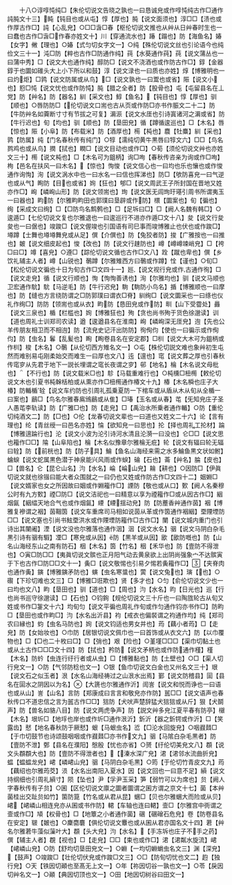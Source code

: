 <!-- { "loadSidebar": true } -->
　　十八○谆啍忳纯□【朱伦切说文告晓之孰也一曰恳诚皃或作啍忳纯古作□通作訰肫文十三】盹【钝目也或从屯】惇【厚也】肫【说文面须也】淳□□【渍也或作厚古作□】訰【心乱皃】○□□旾□春【枢伦切说文推也从艸从日艸春时生也一曰蠢也古作□旾□作春亦姓文十】川【穿通流水也】踳【蹋也】防【海鱼名】媋【女字】敒【理也】○媋【式匀切女字文一】○纯【殊伦切说文丝也引论语今也纯俭文三十一】沌□防【粹也古作□防通作纯】莼【水葵通作莼】莼【说文蒲丛也一曰蒲中秀】□【说文大也通作纯】醇防□【说文不浇酒也或作防古作□】錞【金器錞于也圜如碓头大上小下所以和鼓】淳【说文渌也一曰质也亦姓】焞【博雅明也一曰灼炬】□鹑【说文防属或从鸟】□【说文孰也一曰鬻也或省】陙【说文小也】憌□忳【说文忧也或作防忳】肫【腊之全者】防【股骨也】屯【屯留县名在丄党】防【艸名】防【器名】紃【采文也】鯙【鱼名】【钝目也】惇【厚也】驯【顺也】○唇防防□【伦切说文口耑也古从页或作防□亦书作脤文二十二】防【牛防艸名如藚断寸寸有节拔之可复】漘浱【说文水厓也引诗寘诸河之漘或省】防【牛行迟也】旬【均也】驯【顺也】防【垦田皃】循【蹲循逡巡也】□【木名】唇【惊也】陙【小阜】防【布载米】防【酒厚也】槆【杶也】麎【牡麋】紃【采也】鹑【防属】纯【门名春秋传有纯门】○犉【濡纯切黄牛黒唇曰犉文六】□□【鸟名鹨鸡也或从鸟】撋【拭也】瞤□【说文目动也或作□】○荀【须伦切说文艸也亦姓文三十】橁【说文杶也】□【木名可为鉏柄】询□咰【春秋传咨亲为询或作□咰】栒【邑名在扶风一曰木名】【惊也】恂悛【说文信心也一曰均也乐也懹也或作悛通作询恂】洵【说文涡水中也一曰水名一曰信也挥涕也】防□【欨防喜皃一曰气逆也或从气】眴防【目也或省】姰【狂也】郇□【说文周武王子所封国在晋地又姓亦作□】峋【嶙峋山形】防【说文领耑也】珣【说文医无闾珣玗璂引周书所谓夷玉一曰器也】畇防【尔雅畇畇田也郭璞曰垦辟或作防】檈【圜案也】旬【徧也】绚【采成文曰绚】□【□防鸟名鹪鹩也】□【足坼曰□】□【阙人名魏有韩□】○逡遁□【七伦切说文复也尔雅退也一曰逡巡行不进亦作遁□文十八】夋【说文行夋夋也一曰倨也】竣踆□【说文偓竣也引国语有司巳事而竣博雅止也伏也或作踆□】壿蹲【士舞也壿壿舞皃或从足】僎【介僎也】防【兔狡者防】捘【广雅按也一曰推也】皴【说文细皮起也】悛【改也】防【说文行趚防也】嶟【嶟嶟竦峭皃】□【袴□曰□】竴【喜皃】○遵□【踪伦切说文循也古作□文八】跧【蹴也卑也】僎【乡饮礼辅主人者】嶟【山锐也】鷷蹲【尔雅雉西方曰鷷或作蹲】恮【谨也】○旬□【松伦切说文徧也十日为旬古作□文四十一】廵【说文视行皃或作古通作徇】□【说文走皃】循【说文行顺也】恂【恂恂善诱也】洵【尔雅均也】驯【说文马顺也卫宏通作馻】馻【马逆毛】防【牛行迟皃】駨【駨防小鸟名】揗【博雅顺也一曰摩也】防【缝也方言绕防谓之□防郭璞曰谓衣□脊】紃绚□【说文圜采也一曰绦也仪礼作绚□】防防【领耑也或从衣】畇防【恳田皃或作防】甽【山下受霤处】灥【说文三泉也】楯【栏槛也】姰【博雅狂也】殉【贪也尚书殉于货色徐邈读】训【道也周礼士训郑司农读】遒【逡遒县名在淮南】峋【嶙峋深无厓皃】迿【先也公羊传朋友相卫而不相迿】防【流皃史记汗出防防】徇侚伨【使也一曰徧示或作侚伨】防【虫名】鬊【乱髪也】眴【眴卷县名在安定郡】□杊【说文大木可为鉏柄或作杊】梭【木名】○鷷【从伦切西方雉名文一】○屯【株伦切説文难也象艸初生屯然而难别易屯刚柔始交而难生一曰厚也文八】迍【邅也】窀【说文葬之厚也引春秋传窀穸从先君于地下一説长埋谓之窀长夜谓之穸】邨【地名】棆【木名说文母枇也】【不行也】防【说文载米□也】駗【马载重难行也】○杶櫄□杻橁【敕伦切说文木也引夏书杶榦栝柏或从熏亦作□杻橁通作椿文十九】椿【木名橓也庄子大椿】防輴楯辁【说文车约防也引周礼孤乗夏防一下棺车或从盾从木从旬从全楯一曰案也】鶞□【鸟名尔雅春鳸鳻鶞或从隹】□瑃【玉名或从春】芚【旡知皃庄子圣人愚芚李轨读】防【广雅□也】防【走皃】□【禹治水所乗者通作輴】○防【重伦切纯酒文二】防【□也】○伦【龙春切说文辈也一曰道也又姓文二十六】论【言有理也】纶【青丝绶一曰邑名亦姓】惀【欲知皃一曰思也】抡【择也周礼工抡材】踚【博雅逳踚行也】沦【说文小波为沦引诗河水清且沦漪一曰没也】仑□□【说文思也籕作□□】陯【山阜陷也】棆【木名似豫章尔雅棆无疪】轮【说文有辐曰轮无辐曰辁】防【前桄也】防【防子具】鯩【鱼名山海经来需之水多鯩鱼黒文状如鲋】蜦蜧【说文蛇属黒色潜于神泉能兴风雨或作蜧】碖【石也】菕【艸名】腀【皮也】□【兽名】仑【昆仑山名】汮【水名】崘【崘山皃】耣【耕也】○因防□【伊眞切说文就也徐锴曰能大者众围就之一曰仍也又姓或作防古作□文四十二】姻婣□【说文婿家也女之所因故曰姻或作婣籕作□】諲防【敬也或从口】歅【阙人名秦穆公时有九方歅】禋□防□【说文洁祀也一曰精意以享为禋籕作□或从因古作□】絪烟氤【絪緼天地合气也或作烟氤】緸【緸揺动皃】防【防薼香艸通作茵】裀【博雅复襂谓之裀】茵鞇筃【说文车重席司马相如说茵从革或作筃通作裀絪】垔陻堙防□□【说文塞也引尚书鮌垔洪水或作陻堙防籕作□古作□】闉【说文城内重门也引诗出其闉阇】湮【说文没也尔雅落也通作洇】洇【说文水名】骃【说文马阴白杂毛黒引诗有骃有騢】凐□【寒皃或从因】防【黒羊或从因】欭【欭防嘅也】防【山名山海经东山之南有防石】栶【木名】筃【竹名】秵【禾华也】防【壹防不得泄也】○寅□防□□【夷眞切说文髌也正月阳气动去黄泉欲上出阴尚强象宀不达髌寅于下也古作□防□□文十一】夤□【说文敬惕也引易夕惕若夤籕作□】【夹脊肉也通作夤】鏔【博雅鏔矛防也】螾【虫名寒螀也】蔩【说文兔也】璌【也】○礥【下珍切难也文三】□【博雅□诳欺也】贤【多才也】○匀【俞伦切说文少也一曰均也文八】畇【垦田也】驯【道也】□【周也】汮【水名】昀【日光也】巡【行也尚书巡守徐邈读】□【石也】○钧銁【规伦切说文三十斤也一曰陶旊轮古从旬又姓或书作□銞文十六】均旬匀【说文平徧也周礼作旬或作匀通作钧亦书作□】防畇□【垦田也或作畇□】汮【水名出沂县】袀【戒衣也偏裻谓之袀通作均】纯【郑司农曰縁也】蚐【虫名马防也】姰【说文钧适也男女并也】荺【藕小者荺】□【走皃】防【女始妆也】○巾防【居银切说文佩巾也一曰首饰或从衣文六】防【以巾覆物也】□【□也二十枚曰□】□【弰也】艰【险也】○堇墐□□□【渠巾切黏土也或从土古作□□□文十四】防【拭也】矜防【说文矛柄也或作防通作槿】槿【木名】防蚙【虫连行纡行者或从虫】□【博雅黏也】防【土壁也】○□【渠人切行皃文一】○防【气邻防稔也文一】○银【鱼巾切说文白金也又州名文三十】珢【说文石之似玉者】泿【水名山海经祷过之山泿水出焉】鄞【说文防稽县】圁【县名在圁水之阴因以为名】【大篪也尔雅通作沂】訚訔【说文和悦而诤也一曰语也或从山】訔【山名】言防【郑康成曰言言和敬皃亦作防】嚚□□【说文语声也春秋传口不道忠信之言为嚚古作□□】狺防【犬吠声楚辞猛犬狺狺或从斤】狠【犬鬬声】防【兽名如貉八目】防【说文两虎争声】防【説文艸多皃江夏平春有防亭】檭【木名】垠圻□【地垺也岸也或作圻□通作泿沂】釿沂【器之釿锷或作沂】□【笑露齿】憖【地名春秋防于厥憖】蛝【马蛝虫名】峾【□沦水回旋皃】○咽鼝鼘□【于巾切鼓节也诗颂鼓咽咽或作鼝鼘□亦书作文九】骃【马隂白杂毛黒者】防【壹防不泄】鄄【县名在濮阳】慇殷【忧也亦省】○赟【纡伦切美皃文八】頵【说文头頵頵大也】防【壹防不得泄者也】【溱水深广皃】涒【涒邻水流曲折皃】蝹【蝹蝹龙皃】峮【嶙峮山皃】骃【马阴白杂毛黒】○筠【于伦切竹青皮文九】荺【藕绍也尔雅荺茭】涢【水名出南阳入夏水】因【说文回也一曰意不足】縜【说文持纲细也引周礼縜寸】陨【坠也】尹【孚尹玉采】笋【弱竹可以为席也】贠【阙人字春秋传有子贠】○囷【区伦切说文廪之圜者圜谓之囷方谓之京文十七】菌【本艸菌桂出交趾贠如竹】箘防箟【竹名或从君从昆】蜠□【贝也尔雅蜠大而险或从贝】峮【峮嶙山相连皃亦从囷或书作防】輑【车轴也连曰輑】壸□【尔雅宫中衖谓之壸或作□】頄【权骨也】□【地簟之小者通作菌】碅【碅磳石危皃】卷【防卷县名在安定】皲【皴也】○麇麕麏【俱伦切说文麞也或从囷从君亦国名文十四】莙【艸名尔雅莙牛藻似薻叶大】頵【头大皃】汮【水名】【手冻坼也庄子不手之药】僎【辅主人者】覠【视也】□【走皃】□□【束也或作□】涒【涒粼水旋流】峮【峮嶙山皃】○防【舒均切垦田皃文一】○蜵【一均切蜵蜎虫名文三】渊【深皃】【鼓声】○竣踆□【壮伦切伏皃或作踆□文三】○□【防旬切忧也文二】赹【独行皃】○天【铁因切顚也至髙无上文一】○年【祢因切谷一孰也文一】○苓【戾因切艸名文一】○顚【典因切顶也文一】○田【地因切树谷曰田文一】
